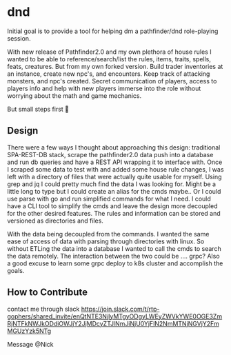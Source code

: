# dnd 

Initial goal is to provide a tool for helping dm a pathfinder/dnd 
role-playing session.

With new release of Pathfinder2.0 and my own plethora of house rules I 
wanted to be able to reference/search/list the rules, items, traits, spells, feats, creatures.
But from my own forked version. 
Build trader inventories at an instance, create new npc's, and encounters.
Keep track of attacking monsters, and npc's created.
Secret communication of players, access to players info and help with new players
immerse into the role without worrying about the math and game mechanics.

But small steps first :camel:

## Design

There were a few ways I thought about approaching this design: 
traditional SPA-REST-DB stack, scrape the pathfinder2.0 data push into a database
and run db queries and have a REST API wrapping it to interface with.
Once I scraped some data to test with and added some house rule changes, 
I was left with a directory of files that were actually quite usable for myself. 
Using grep and jq I could pretty much find the data I was looking for. Might be 
a little long to type but I could create an alias for the cmds maybe..
Or I could use parse with go and run simplified commands for what I need. 
I could have a CLI tool to simplify the cmds and leave the design more decoupled for 
the other desired features. The rules and information can be stored and versioned 
as directories and files. 

With the data being decoupled from the commands. I wanted the same ease of access of 
data with parsing through directories with linux. So without ETLing the data into a 
database I wanted to call the cmds to search the data remotely. The interaction between 
the two could be .... grpc? Also a good excuse to learn some grpc deploy to k8s cluster 
and accomplish the goals. 



## How to Contribute

contact me through slack 
https://join.slack.com/t/rtp-gophers/shared_invite/enQtNTE3NjIyMTgyODgyLWEyZWVkYWE0OGE3ZmRjNTFkNWJkODdiOWJjY2JjMDcyZTJlNmJiNjU0YjFlN2NmMTNjNGVjY2FmMGUzYzk5NTg

Message @Nick